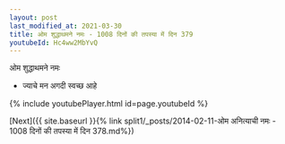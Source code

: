 ```yaml
---
layout: post
last_modified_at: 2021-03-30
title: ओम शुद्धाथमने नमः - 1008 दिनों की तपस्या में दिन 379
youtubeId: Hc4ww2MbYvQ
---
```

 
 
 ओम शुद्धाथमने नमः  
 
 -  ज्याचे मन अगदी स्वच्छ आहे 
 
  
 
  
 
 
 
 
 
 


{% include youtubePlayer.html id=page.youtubeId %}
 
[Next]({{ site.baseurl }}{% link  split1/_posts/2014-02-11-ओम अनित्याची नमः - 1008 दिनों की तपस्या में दिन 378.md%})
 
